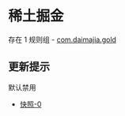 # 稀土掘金

存在 1 规则组 - [com.daimajia.gold](/src/apps/com.daimajia.gold.ts)

## 更新提示

默认禁用

- [快照-0](https://i.gkd.li/i/13498703)
